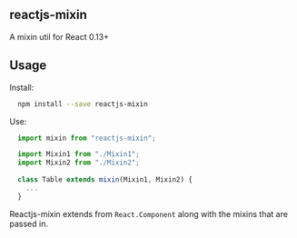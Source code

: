 ## reactjs-mixin
A mixin util for React 0.13+

## Usage
Install:
```bash
  npm install --save reactjs-mixin
```

Use:
```js
  import mixin from "reactjs-mixin";

  import Mixin1 from "./Mixin1";
  import Mixin2 from "./Mixin2";
  
  class Table extends mixin(Mixin1, Mixin2) {
    ...
  }
```
Reactjs-mixin extends from `React.Component` along with the mixins that are passed in.
